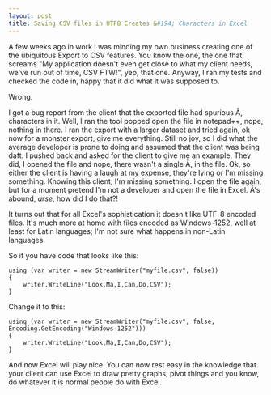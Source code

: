 ```yaml
---
layout: post
title: Saving CSV files in UTF8 Creates &#194; Characters in Excel
---
```


A few weeks ago in work I was minding my own business creating one of the ubiquitous Export to CSV features. You know the one, the one that screams "My application doesn't even get close to what my client needs, we've run out of time, CSV FTW!", yep, that one. Anyway, I ran my tests and checked the code in, happy that it did what it was supposed to.

Wrong.

I got a bug report from the client that the exported file had spurious &#194;, characters in it. Well, I ran the tool popped open the file in notepad++, nope, nothing in there. I ran the export with a larger dataset and tried again, ok now for a monster export, give me everything. Still no joy, so I did what the average developer is prone to doing and assumed that the client was being daft. I pushed back and asked for the client to give me an example. They did, I opened the file and nope, there wasn't a single &#194;, in the file. Ok, so either the client is having a laugh at my expense, they're lying or I'm missing something. Knowing this client, I'm missing something. I open the file again, but for a moment pretend I'm not a developer and open the file in Excel. &#194;'s abound, _arse_, how did I do that?!

It turns out that for all Excel's sophistication it doesn't like UTF-8 encoded files. It's much more at home with files encoded as Windows-1252, well at least for Latin languages; I'm not sure what happens in non-Latin languages.

So if you have code that looks like this:


    using (var writer = new StreamWriter("myfile.csv", false))
    {
        writer.WriteLine("Look,Ma,I,Can,Do,CSV");
    }

Change it to this:


    using (var writer = new StreamWriter("myfile.csv", false, Encoding.GetEncoding("Windows-1252")))
    {
        writer.WriteLine("Look,Ma,I,Can,Do,CSV");
    }

And now Excel will play nice. You can now rest easy in the knowledge that your client can use Excel to draw pretty graphs, pivot things and you know, do whatever it is normal people do with Excel.
